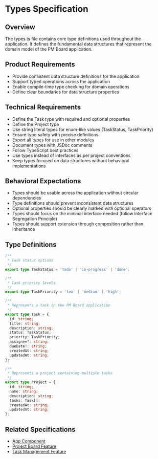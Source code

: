 # Types Specification

## Overview
The types.ts file contains core type definitions used throughout the application. It defines the fundamental data structures that represent the domain model of the PM Board application.

## Product Requirements
- Provide consistent data structure definitions for the application
- Support typed operations across the application
- Enable compile-time type checking for domain operations
- Define clear boundaries for data structure properties

## Technical Requirements
- Define the Task type with required and optional properties
- Define the Project type
- Use string literal types for enum-like values (TaskStatus, TaskPriority)
- Ensure type safety with precise definitions
- Export all types for use in other modules
- Document types with JSDoc comments
- Follow TypeScript best practices
- Use types instead of interfaces as per project conventions
- Keep types focused on data structures without behavioral implementations

## Behavioral Expectations
- Types should be usable across the application without circular dependencies
- Type definitions should prevent inconsistent data structures
- Optional properties should be clearly marked with optional operators
- Types should focus on the minimal interface needed (follow Interface Segregation Principle)
- Types should support extension through composition rather than inheritance

## Type Definitions
```typescript
/**
 * Task status options
 */
export type TaskStatus = 'todo' | 'in-progress' | 'done';

/**
 * Task priority levels
 */
export type TaskPriority = 'low' | 'medium' | 'high';

/**
 * Represents a task in the PM Board application
 */
export type Task = {
  id: string;
  title: string;
  description: string;
  status: TaskStatus;
  priority: TaskPriority;
  assignee?: string;
  dueDate?: string;
  createdAt: string;
  updatedAt: string;
};

/**
 * Represents a project containing multiple tasks
 */
export type Project = {
  id: string;
  name: string;
  description: string;
  tasks: Task[];
  createdAt: string;
  updatedAt: string;
};
```

## Related Specifications
- [App Component](./app.specs.md)
- [Project Board Feature](./features/project_board/project_board.package_specs.md)
- [Task Management Feature](./features/task_management/task_management.package_specs.md)
